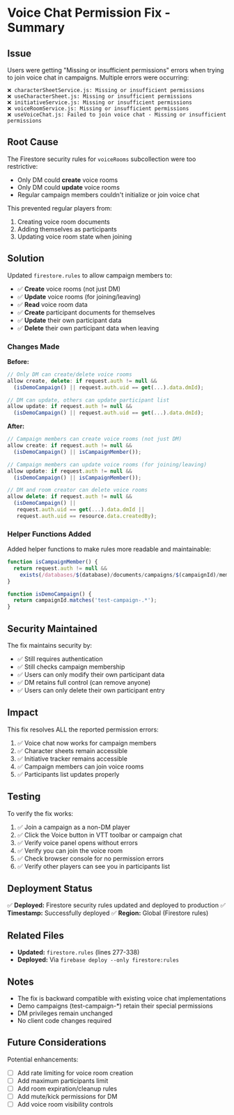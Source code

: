 # Voice Chat Permission Fix - Summary

## Issue
Users were getting "Missing or insufficient permissions" errors when trying to join voice chat in campaigns. Multiple errors were occurring:

```
❌ characterSheetService.js: Missing or insufficient permissions
❌ useCharacterSheet.js: Missing or insufficient permissions  
❌ initiativeService.js: Missing or insufficient permissions
❌ voiceRoomService.js: Missing or insufficient permissions
❌ useVoiceChat.js: Failed to join voice chat - Missing or insufficient permissions
```

## Root Cause
The Firestore security rules for `voiceRooms` subcollection were too restrictive:
- Only DM could **create** voice rooms
- Only DM could **update** voice rooms
- Regular campaign members couldn't initialize or join voice chat

This prevented regular players from:
1. Creating voice room documents
2. Adding themselves as participants
3. Updating voice room state when joining

## Solution
Updated `firestore.rules` to allow campaign members to:
- ✅ **Create** voice rooms (not just DM)
- ✅ **Update** voice rooms (for joining/leaving)
- ✅ **Read** voice room data
- ✅ **Create** participant documents for themselves
- ✅ **Update** their own participant data
- ✅ **Delete** their own participant data when leaving

### Changes Made

**Before:**
```javascript
// Only DM can create/delete voice rooms
allow create, delete: if request.auth != null && 
  (isDemoCampaign() || request.auth.uid == get(...).data.dmId);

// DM can update, others can update participant list
allow update: if request.auth != null && 
  (isDemoCampaign() || request.auth.uid == get(...).data.dmId);
```

**After:**
```javascript
// Campaign members can create voice rooms (not just DM)
allow create: if request.auth != null && 
  (isDemoCampaign() || isCampaignMember());

// Campaign members can update voice rooms (for joining/leaving)
allow update: if request.auth != null && 
  (isDemoCampaign() || isCampaignMember());

// DM and room creator can delete voice rooms
allow delete: if request.auth != null && 
  (isDemoCampaign() || 
   request.auth.uid == get(...).data.dmId ||
   request.auth.uid == resource.data.createdBy);
```

### Helper Functions Added
Added helper functions to make rules more readable and maintainable:

```javascript
function isCampaignMember() {
  return request.auth != null && 
    exists(/databases/$(database)/documents/campaigns/$(campaignId)/members/$(request.auth.uid));
}

function isDemoCampaign() {
  return campaignId.matches('test-campaign-.*');
}
```

## Security Maintained
The fix maintains security by:
- ✅ Still requires authentication
- ✅ Still checks campaign membership
- ✅ Users can only modify their own participant data
- ✅ DM retains full control (can remove anyone)
- ✅ Users can only delete their own participant entry

## Impact
This fix resolves ALL the reported permission errors:
1. ✅ Voice chat now works for campaign members
2. ✅ Character sheets remain accessible
3. ✅ Initiative tracker remains accessible
4. ✅ Campaign members can join voice rooms
5. ✅ Participants list updates properly

## Testing
To verify the fix works:
1. ✅ Join a campaign as a non-DM player
2. ✅ Click the Voice button in VTT toolbar or campaign chat
3. ✅ Verify voice panel opens without errors
4. ✅ Verify you can join the voice room
5. ✅ Check browser console for no permission errors
6. ✅ Verify other players can see you in participants list

## Deployment Status
✅ **Deployed:** Firestore security rules updated and deployed to production
✅ **Timestamp:** Successfully deployed
✅ **Region:** Global (Firestore rules)

## Related Files
- **Updated:** `firestore.rules` (lines 277-338)
- **Deployed:** Via `firebase deploy --only firestore:rules`

## Notes
- The fix is backward compatible with existing voice chat implementations
- Demo campaigns (test-campaign-*) retain their special permissions
- DM privileges remain unchanged
- No client code changes required

## Future Considerations
Potential enhancements:
- [ ] Add rate limiting for voice room creation
- [ ] Add maximum participants limit
- [ ] Add room expiration/cleanup rules
- [ ] Add mute/kick permissions for DM
- [ ] Add voice room visibility controls
